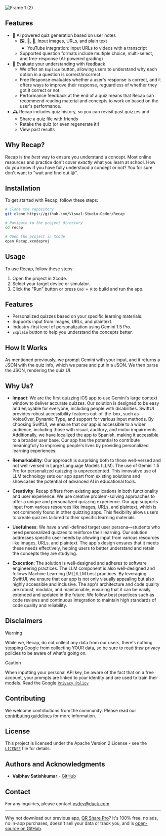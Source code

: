 ![Frame 1 (2)](https://github.com/user-attachments/assets/95b148f2-c73a-44b2-857e-35ed897aff4c)

## Features
 - 🤖 AI powered quiz generation based on user notes
    - 🖼️, 🔗, 📝, Input images, URLs, and plain text
        - YouTube integration: Input URLs to videos with a transcript
    - Supported question formats include multiple choice, multi-select, and free-response (AI-powered grading)
 - 💬 Evaluate your understanding with feedback
    - We offer an `Explain` button, allowing users to understand why each option in a question is correct/incorrect
    - Free Response evaluates whether a user's response is correct, and it offers ways to improve their response, reguardless of whether they got it correct or not.
    - Performance feedback at the end of a quiz means that Recap can recommend reading material and concepts to work on based on the user's performance.
 - 🕰️ Recap includes quiz history, so you can revisit past quizzes and
    - Share a quiz file with friends
    - Retake the quiz (or even regenerate it!)
    - View past results

## Why Recap?
Recap is _the best_ way to ensure you understand a concept. Most online resources and practice don't cover _exactly_ what you learn at school. How do you know if you have fully understood a concept or not? You for sure don't want to "wait and find out 😣".

## Installation
To get started with Recap, follow these steps:

```sh
# Clone the repository
git clone https://github.com/Visual-Studio-Coder/Recap

# Navigate to the project directory
cd recap

# Open the project in Xcode
open Recap.xcodeproj
```

## Usage
To use Recap, follow these steps:

1. Open the project in Xcode.
2. Select your target device or simulator.
3. Click the "Run" button or press `Cmd + R` to build and run the app.

## Features
- Personalized quizzes based on your specific learning materials.
- Supports input from images, URLs, and plaintext.
- Industry-first level of personalization using Gemini 1.5 Pro.
- `Explain` button to help you understand the concepts better.

## How It Works
As mentioned previously, we prompt Gemini with your input, and it returns a JSON with the quiz info, which we parse and put in a JSON. We then parse the JSON, rendering the quiz UI.

## Why Us?

- **Impact**: We are the first quizzing iOS app to use Gemini's large context window to deliver accurate quizzes. Our solution is designed to be easy and enjoyable for everyone, including people with disabilities. SwiftUI provides robust accessibility features out-of-the-box, such as VoiceOver, Dynamic Type, and support for various input methods. By choosing SwiftUI, we ensure that our app is accessible to a wider audience, including those with visual, auditory, and motor impairments. Additionally, we have localized the app to Spanish, making it accessible to a broader user base. Our app has the potential to contribute meaningfully to improving people's lives by providing personalized learning experiences.

- **Remarkability**: Our approach is surprising both to those well-versed and not well-versed in Large Language Models (LLM). The use of Gemini 1.5 Pro for personalized quizzing is unprecedented. This innovative use of LLM technology sets our app apart from existing solutions and showcases the potential of advanced AI in educational tools.

- **Creativity**: Recap differs from existing applications in both functionality and user experience. We use creative problem-solving approaches to offer a unique and personalized quizzing experience. Our app supports input from various resources like images, URLs, and plaintext, which is not commonly found in other quizzing apps. This flexibility allows users to create quizzes tailored to their specific learning materials.

- **Usefulness**: We have a well-defined target user persona—students who need personalized quizzes to reinforce their learning. Our solution addresses specific user needs by allowing input from various resources like images, URLs, and plaintext. The app's design ensures that it meets these needs effectively, helping users to better understand and retain the concepts they are studying.

- **Execution**: The solution is well-designed and adheres to software engineering practices. The LLM component is also well-designed and follows Machine Learning (ML)/LLM best practices. By leveraging SwiftUI, we ensure that our app is not only visually appealing but also highly accessible and inclusive. The app's architecture and code quality are robust, modular, and maintainable, ensuring that it can be easily extended and updated in the future. We follow best practices such as code reviews and continuous integration to maintain high standards of code quality and reliability.

## Disclaimers
> [!WARNING]
> While we, Recap, do not collect any data from our users, there's nothing stopping Google from collecting YOUR data, so be sure to read *their* privacy policies to be aware of what's going on.

> [!CAUTION]
> When inputting your personal API key, be aware of the fact that on a free account, your prompts are linked to your identity and are used to train their models. Read the Google [`Privacy Policy`](https://github.com/Visual-Studio-Coder/Recap/blob/master/Privacy)

## Contributing
We welcome contributions from the community. Please read our [contributing guidelines](CONTRIBUTING.md) for more information.

## License
This project is licensed under the Apache Version 2 License - see the [`LICENSE`](https://github.com/Visual-Studio-Coder/Recap/blob/master/LICENSE) file for details.

## Authors and Acknowledgments

- **Vaibhav Satishkumar** - [GitHub](https://github.com/Visual-Studio-Coder)

## Contact
For any inquiries, please contact [vsdev@duck.com](mailto:vsdev@duck.com).

---

Why not download our previous app, [QR Share Pro](https://apps.apple.com/us/app/qr-share-pro/id6479589995)? It's 100% free, no ads, no in-app purchases, doesn't sell your data or track you, and is [open-source on GitHub](https://github.com/visual-studio-coder/qr-share-pro).
